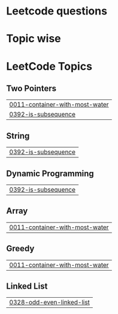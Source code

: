 # Leetcode questions
# Topic wise

<!---LeetCode Topics Start-->
# LeetCode Topics
## Two Pointers
|  |
| ------- |
| [0011-container-with-most-water](https://github.com/sweta3283/Leetcode/tree/master/0011-container-with-most-water) |
| [0392-is-subsequence](https://github.com/sweta3283/Leetcode/tree/master/0392-is-subsequence) |
## String
|  |
| ------- |
| [0392-is-subsequence](https://github.com/sweta3283/Leetcode/tree/master/0392-is-subsequence) |
## Dynamic Programming
|  |
| ------- |
| [0392-is-subsequence](https://github.com/sweta3283/Leetcode/tree/master/0392-is-subsequence) |
## Array
|  |
| ------- |
| [0011-container-with-most-water](https://github.com/sweta3283/Leetcode/tree/master/0011-container-with-most-water) |
## Greedy
|  |
| ------- |
| [0011-container-with-most-water](https://github.com/sweta3283/Leetcode/tree/master/0011-container-with-most-water) |
## Linked List
|  |
| ------- |
| [0328-odd-even-linked-list](https://github.com/sweta3283/Leetcode/tree/master/0328-odd-even-linked-list) |
<!---LeetCode Topics End-->